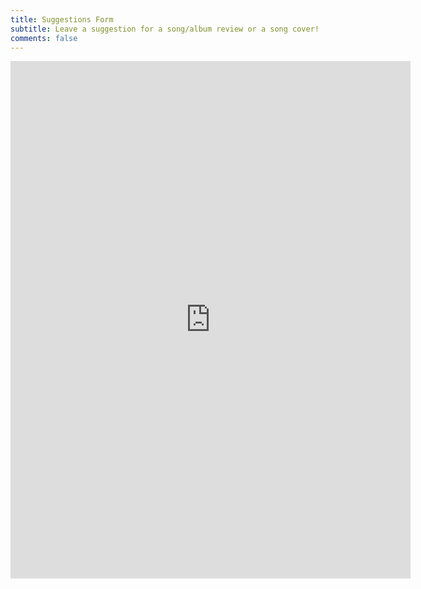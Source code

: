 ```yaml
---
title: Suggestions Form
subtitle: Leave a suggestion for a song/album review or a song cover!
comments: false
---
```


<iframe src="https://docs.google.com/forms/d/e/1FAIpQLSeCOCYpxO2-U5dO1WPI7L9ufJjwIC4MaKVoGhXfnj-gJPf_bA/viewform?embedded=true" width="640" height="828" frameborder="0" marginheight="0" marginwidth="0">Loading…</iframe>
